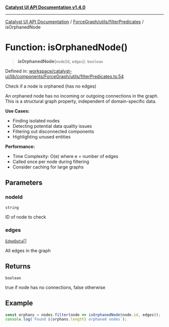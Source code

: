 [**Catalyst UI API Documentation v1.4.0**](../../../../README.md)

---

[Catalyst UI API Documentation](../../../../README.md) / [ForceGraph/utils/filterPredicates](../README.md) / isOrphanedNode

# Function: isOrphanedNode()

> **isOrphanedNode**(`nodeId`, `edges`): `boolean`

Defined in: [workspace/catalyst-ui/lib/components/ForceGraph/utils/filterPredicates.ts:54](https://github.com/TheBranchDriftCatalyst/catalyst-ui/blob/main/lib/components/ForceGraph/utils/filterPredicates.ts#L54)

Check if a node is orphaned (has no edges)

An orphaned node has no incoming or outgoing connections in the graph.
This is a structural graph property, independent of domain-specific data.

**Use Cases:**

- Finding isolated nodes
- Detecting potential data quality issues
- Filtering out disconnected components
- Highlighting unused entities

**Performance:**

- Time Complexity: O(e) where e = number of edges
- Called once per node during filtering
- Consider caching for large graphs

## Parameters

### nodeId

`string`

ID of node to check

### edges

[`EdgeData`](../../../types/interfaces/EdgeData.md)[]

All edges in the graph

## Returns

`boolean`

true if node has no connections, false otherwise

## Example

```typescript
const orphans = nodes.filter(node => isOrphanedNode(node.id, edges));
console.log(`Found ${orphans.length} orphaned nodes`);
```
